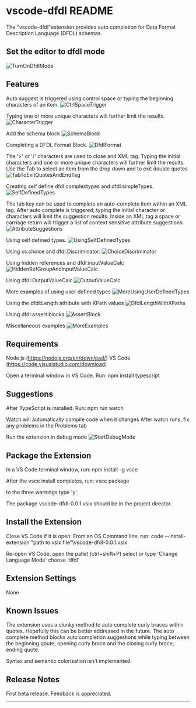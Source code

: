 <!--
  Licensed to the Apache Software Foundation (ASF) under one or more
  contributor license agreements.  See the NOTICE file distributed with
  this work for additional information regarding copyright ownership.
  The ASF licenses this file to You under the Apache License, Version 2.0
  (the "License"); you may not use this file except in compliance with
  the License.  You may obtain a copy of the License at

      http://www.apache.org/licenses/LICENSE-2.0

  Unless required by applicable law or agreed to in writing, software
  distributed under the License is distributed on an "AS IS" BASIS,
  WITHOUT WARRANTIES OR CONDITIONS OF ANY KIND, either express or implied.
  See the License for the specific language governing permissions and
  limitations under the License.
-->

# vscode-dfdl README

The "vscode-dfdl"extension.provides auto completion for Data Format Description Language (DFDL) schemas.

## Set the editor to dfdl mode
![TurnOnDfdlMode](https://user-images.githubusercontent.com/98881959/152995118-e2da5835-027e-4ff7-90f9-baf36a7e04bb.gif)

## Features

Auto suggest is triggered using control space or typing the beginning characters of an item.
![CtrlSpaceTrigger](https://user-images.githubusercontent.com/98881959/152995218-65d5b5b6-b610-495d-af31-69dd81be58c1.gif)

Typing one or more unique characters will further limit the results.
![CharacterTrigger](https://user-images.githubusercontent.com/98881959/152995254-1de6d39e-a482-4cb5-b7f3-7444932d056f.gif)

Add the schema block
![SchemaBlock](https://user-images.githubusercontent.com/98881959/152995294-7d70b7c6-186b-41e1-8a48-81ebfc3e04bc.gif)

Completing a DFDL Format Block.
![DfdlFormat](https://user-images.githubusercontent.com/98881959/152995321-ef0b2d45-32e6-4e3a-b5aa-859aa937cc3a.gif)

The '>' or '/' characters are used to close and XML tag.
Typing the initial characters and one or more unique characters will further limit the results.
Use the Tab to select an item from the drop down and to exit double quotes
![TabToExitQuotesAndEndTag](https://user-images.githubusercontent.com/98881959/152995446-77a33620-7277-4d9a-8dd7-f88349299ec9.gif)

Creating self define dfdl:complextypes and dfdl:simpleTypes.
![SelfDefinedTypes](https://user-images.githubusercontent.com/98881959/152995652-e56bc55d-78ba-46f6-a26c-6d7bd4440e96.gif)

The tab key can be used to complete an auto-complete item within an XML tag.
After auto complete is triggered, typing the initial character or characters will limit the suggestion results.
Inside an XML tag a space or carriage return will trigger a list of context sensitive attribute suggestions.
![AttributeSuggestions](https://user-images.githubusercontent.com/98881959/152995682-466be4bb-7f3f-4dcc-84bc-09792bc26adc.gif)

Using self defined types.
![UsingSelfDefinedTypes](https://user-images.githubusercontent.com/98881959/152995737-2f31e4e8-525d-4cb5-a5d7-a0413a087a54.gif)

Using xs:choice and dfdl:Discriminator.
![ChoiceDiscriminator](https://user-images.githubusercontent.com/98881959/152995769-b6afda2b-dd77-4f7a-ad18-b3e1f28087f6.gif)

Using hidden references and dfdl:inputValueCalc
![HiddenRefGroupAndInputValueCalc](https://user-images.githubusercontent.com/98881959/153010643-9d1c8361-b55d-45e4-a7a4-907ec876de76.gif)

Using dfdl:OutputValueCalc
![OutputValueCalc](https://user-images.githubusercontent.com/98881959/153051326-2b9d03ce-3e3a-420a-abba-408b25a2c3d2.gif)

More examples of using user defined types
![MoreUsingUserDefinedTypes](https://user-images.githubusercontent.com/98881959/153051453-e76250e2-96f6-4f07-8e9a-0a77f9ece5fe.gif)

Using the dfdl:Length attribute with XPath values
![DfdlLengthWithXPaths](https://user-images.githubusercontent.com/98881959/153051544-78372145-98aa-4b56-84f4-8b3a3bca4d9f.gif)

Using dfdl:assert blocks
![AssertBlock](https://user-images.githubusercontent.com/98881959/153051732-fb948f86-3485-4606-9e92-8325f1d5052d.gif)

Miscellaneous examples
![MoreExamples](https://user-images.githubusercontent.com/98881959/153051821-abc47704-878f-4c01-8a29-c0d3911940d0.gif)

## Requirements

Node.js (https://nodejs.org/en/download/)
VS Code (https://code.visualstudio.com/download)

Open a terminal window in VS Code. Run:
  npm install typescript

## Suggestions

After TypeScript is installed. Run:
npm run watch

Watch will automatically compile code when it changes
After watch runs, fix any problems in the Problems tab

Run the extension in debug mode
![StartDebugMode](https://user-images.githubusercontent.com/98881959/152995881-982a321a-6926-460f-aa37-e4c3a5fa7dff.gif)

## Package the Extension

In a VS Code terminal window, run:
  npm install -g vsce

After the vsce install completes, run:
  vsce package

to the three warnings type 'y'.

The package vscode-dfdl-0.0.1.vsix should be in the project director.

## Install the Extension

Close VS Code if it is open. From an OS Command line, run:
  code --install-extension "path to vsix file"\vscode-dfdl-0.0.1.vsix

Re-open VS Code, open the pallet (ctrl+shift+P)
  select or type 'Change Language Mode'
  choose 'dfdl'

## Extension Settings

None

## Known Issues

The extension uses a clunky method to auto complete curly braces within quotes.  Hopefully this can be
better addressed in the future.  The auto complete method blocks auto completion suggestions while typing between the beginning qoute, opening curly brace and the closing curly brace, ending quote.

Syntax and semantic colorization isn't implemented.

## Release Notes

First beta release. Feedback is appreciated.

-----------------------------------------------------------------------------------------------------------
